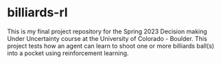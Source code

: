 # billiards-rl
This is my final project repository for the Spring 2023 Decision making Under Uncertainty course at the University of Colorado - Boulder. This project tests how an agent can learn to shoot one or more billiards ball(s) into a pocket using reinforcement learning.
